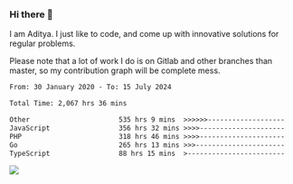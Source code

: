 ### Hi there 👋

I am Aditya. I just like to code, and come up with innovative solutions for regular problems.

Please note that a lot of work I do is on Gitlab and other branches than master, so my contribution graph will be complete mess.

<!--START_SECTION:waka-->

```txt
From: 30 January 2020 - To: 15 July 2024

Total Time: 2,067 hrs 36 mins

Other                      535 hrs 9 mins  >>>>>>-------------------   25.88 %
JavaScript                 356 hrs 32 mins >>>>---------------------   17.24 %
PHP                        318 hrs 46 mins >>>>---------------------   15.42 %
Go                         265 hrs 13 mins >>>----------------------   12.83 %
TypeScript                 88 hrs 15 mins  >------------------------   04.27 %
```

<!--END_SECTION:waka-->

![](https://komarev.com/ghpvc/?username=BrainBuzzer)
